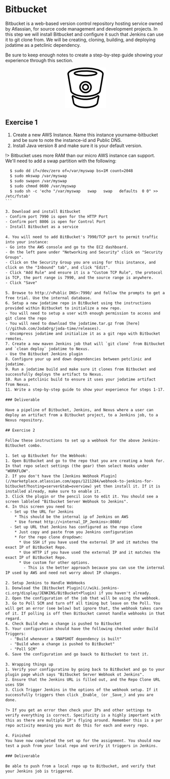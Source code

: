 # Bitbucket

Bitbucket is a web-based version control repository hosting service owned by
Atlassian, for source code management and development projects.
In this step we will install Bitbucket and configure it such that Jenkins can
use it to git clone from. We will be creating, cloning, building, and deploying
jodatime as a petclinic dependency.

Be sure to keep enough notes to create a
step-by-step guide showing your experience through this section.

<center>

  ![](../img/bitbucket.png)

</center>

## Exercise 1

1. Create a new AWS Instance. Name this instance yourname-bitbucket and be sure to note the instance-id and Public DNS.
2. Install Java version 8 and make sure it is your default version.

  !> Bitbucket uses more RAM than our micro AWS instance can support. We'll need to add a swap partition with the following:
  ```
    $ sudo dd if=/dev/zero of=/var/myswap bs=1M count=2048
    $ sudo mkswap /var/myswap
    $ sudo swapon /var/myswap
    $ sudo chmod 0600 /var/myswap
    $ sudo sh -c 'echo "/var/myswap   swap   swap   defaults  0 0" >> /etc/fstab'
  ``` 
 
3. Download and install Bitbucket
  - Confirm port 7990 is open for the HTTP Port
  - Confirm port 8006 is open for Control Port
  - Install Bitbucket as a service

4. You will need to add BitBucket's 7990/TCP port to permit traffic into your instance:
  - Go into the AWS console and go to the EC2 dashboard.
  - On the left pane under "Networking and Security" click on "Security Groups".
  - Click on the Security Group you are using for this instance, and click on the "Inbound" tab", and click "Edit".
  - Click "Add Rule" and ensure it is a "Custom TCP Rule", the protocol is TCP, the port range is 7990, and the source range is anywhere.
  - Click "Save"

5. Browse to http://<Public DNS>:7990/ and follow the prompts to get a free trial. Use the internal database.
6. Setup a new jodatime repo in BitBucket using the instructions provided within Bitbucket to initialize a new repo.
  - You will need to setup a user with enough permission to access and git clone the repo
  - You will need to download the jodatime.tar.gz from [here](//github.com/JodaOrg/joda-time/releases).
  - Uncompress jodatime and initialize it as a git repo with Bitbucket remotes.
7. Create a new maven Jenkins job that will `git clone` from Bitbucket and `clean deploy` jodatime to Nexus. 
  - Use the Bitbucket Jenkins plugin
8. Configure your up and down dependencies between petclinic and jodatime. 
9. Run a jodatime build and make sure it clones from Bitbucket and successfully deploys the artifact to Nexus.
10. Run a petclinic build to ensure it uses your jodatime artifact from Nexus.
11. Write a step-by-step guide to show your experience for steps 1-17.

### Deliverable

Have a pipeline of Bitbucket, Jenkins, and Nexus where a user can deploy an artifact from a Bitbucket project, to a Jenkins job, to a Nexus repository.

## Exercise 2

Follow these instructions to set up a webhook for the above Jenkins-Bitbucket combo.

1. Set up Bitbucket for the Webhook:
  1. Open BitBucket and go to the repo that you are creating a hook for. In that repo select settings (the gear) then select Hooks under "WORKFLOW".
  2. If you don't have the [Jenkins Webhook Plugin](//marketplace.atlassian.com/apps/1211284/webhook-to-jenkins-for-bitbucket?hosting=server&tab=overview) yet then install it. If it is installed already, make sure to enable it.
  3. Click the plugin or the pencil icon to edit it. You should see a screen lableled "Bitbucket Server Webhook to Jenkins".
  4. In this screen you need to:
    - Set up the URL for Jenkins
      * This should be the internal ip of Jenkins on AWS
      * Use format http://<internal_IP_Jenkins>:8080/
    - Set up URL that Jenkins has configured as the repo clone
      * Just copy and paste from you Jenkins configuration
      * For the repo clone dropdown:
        * Use SSH if you have used the external IP and it matches the exact IP of BitBucket Repo.
        * Use HTTP if you have used the external IP and it matches the exact IP of BitBucket Repo.
        * Use custom for other options.
          - This is the better approach because you can use the internal IP used by AWS and need not worry about IP changes.

2. Setup Jenkins to Handle WebHooks
  1. Donwload the [Bitbucket Plugin](//wiki.jenkins-ci.org/display/JENKINS/BitBucket+Plugin) if you haven't already.
  2. Open the configuration of the job that will be using the webhook.
  3. Go to Poll SCM and turn off all timing but leave on the Poll. You will get an error (see below) but ignore that, the webhook takes care of it. If polling is off then Bitbucket cannot handle webhooks in that regard.
  4. Check Build when a change is pushed to Bitbucket
  5. Your configuration should have the following checked under Build Triggers:
    - "Build whenever a SNAPSHOT dependency is built"
    - "Build when a change is pushed to BitBucket"
    - "Poll SCM"
  6. Save the configuration and go baack to Bitbucket to test it.

3. Wrapping things up
  1. Verify your configuratino by going back to BitBucket and go to your plugin page which says "Bitbucket Server Webhook ot Jenkins".
  2. Ensure that the Jenkins URL is filled out, and the Repo Clone URL uses SSH
  3. Click Trigger Jenkins in the options of the webhook setup. If it successfully triggers then click _Enable_ (or _Save_) and you are done.

  ?> If you get an error then check your IPs and other settings to verify everything is correct. Specificity is a highly important with this as there are multiple IP's flying around. Remember this is a per repo activity meaning you must do this for each and every repo.

4. Finished
  You have now completed the set up for the assignment. You should now test a push from your local repo and verify it triggers in Jenkins.

### Deliverable

Be able to push from a local repo up to Bitbucket, and verify that your Jenkins job is triggered.
